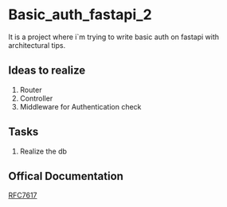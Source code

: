 # Basic_auth_fastapi_2

It is a project where i`m trying to write basic auth on fastapi with architectural tips.

## Ideas to realize
1. Router
2. Controller
3. Middleware for Authentication check

## Tasks
1. Realize the db

## Offical Documentation
[RFC7617](https://www.rfc-editor.org/rfc/rfc7617.html)